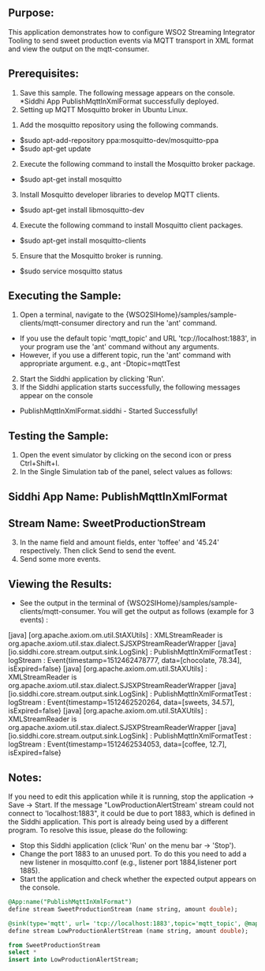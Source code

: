 
## Purpose:
This application demonstrates how to configure WSO2 Streaming Integrator Tooling to send sweet production events via MQTT transport in XML format and view the output on the mqtt-consumer.

## Prerequisites:
1) Save this sample. The following message appears on the console.
*Siddhi App PublishMqttInXmlFormat successfully deployed.
2) Setting up MQTT Mosquitto broker in Ubuntu Linux.
1. Add the mosquitto repository using the following commands.
* $sudo apt-add-repository ppa:mosquitto-dev/mosquitto-ppa
* $sudo apt-get update
2. Execute the following command to install the Mosquitto broker package.
* $sudo apt-get install mosquitto
3. Install Mosquitto developer libraries to develop MQTT clients.
* $sudo apt-get install libmosquitto-dev
4. Execute the following command to install Mosquitto client packages.
* $sudo apt-get install mosquitto-clients
5. Ensure that the Mosquitto broker is running.
* $sudo service mosquitto status

## Executing the Sample:
1) Open a terminal, navigate to the {WSO2SIHome}/samples/sample-clients/mqtt-consumer directory and run the 'ant' command.
* If you use the default topic 'mqtt_topic' and URL 'tcp://localhost:1883', in your program use the 'ant' command without any arguments.
* However, if you use a different topic, run the 'ant' command with appropriate argument.
e.g., ant -Dtopic=mqttTest
2) Start the Siddhi application by clicking 'Run'.
3) If the Siddhi application starts successfully, the following messages appear on the console
* PublishMqttInXmlFormat.siddhi - Started Successfully!

## Testing the Sample:
1) Open the event simulator by clicking on the second icon or press Ctrl+Shift+I.
2) In the Single Simulation tab of the panel, select values as follows:
## Siddhi App Name: PublishMqttInXmlFormat
## Stream Name: SweetProductionStream
3) In the name field and amount fields, enter 'toffee' and '45.24' respectively. Then click Send to send the event. 
4) Send some more events.


## Viewing the Results:
* See the output in the terminal of {WSO2SIHome}/samples/sample-clients/mqtt-consumer. You will get the output as follows (example for 3 events) :

[java] [org.apache.axiom.om.util.StAXUtils] : XMLStreamReader is org.apache.axiom.util.stax.dialect.SJSXPStreamReaderWrapper
[java] [io.siddhi.core.stream.output.sink.LogSink] : PublishMqttInXmlFormatTest : logStream : Event{timestamp=1512462478777, data=[chocolate, 78.34], isExpired=false}
[java] [org.apache.axiom.om.util.StAXUtils] : XMLStreamReader is org.apache.axiom.util.stax.dialect.SJSXPStreamReaderWrapper
[java] [io.siddhi.core.stream.output.sink.LogSink] : PublishMqttInXmlFormatTest : logStream : Event{timestamp=1512462520264, data=[sweets, 34.57], isExpired=false}
[java] [org.apache.axiom.om.util.StAXUtils] : XMLStreamReader is org.apache.axiom.util.stax.dialect.SJSXPStreamReaderWrapper
[java] [io.siddhi.core.stream.output.sink.LogSink] : PublishMqttInXmlFormatTest : logStream : Event{timestamp=1512462534053, data=[coffee, 12.7], isExpired=false}

## Notes:
If you need to edit this application while it is running, stop the application -> Save -> Start.
If the message "LowProductionAlertStream' stream could not connect to 'localhost:1883", it could be due to port 1883, which is defined in the Siddhi application. This port is already being used by a different program. To resolve this issue, please do the following:
* Stop this Siddhi application (click 'Run' on the menu bar -> 'Stop').
* Change the port 1883 to an unused port. To do this you need to add a new listener in mosquitto.conf (e.g., listener port 1884,listener port 1885).
* Start the application and check whether the expected output appears on the console.


```sql
@App:name("PublishMqttInXmlFormat")
define stream SweetProductionStream (name string, amount double);

@sink(type='mqtt', url= 'tcp://localhost:1883',topic='mqtt_topic', @map(type='xml'))
define stream LowProductionAlertStream (name string, amount double);

from SweetProductionStream
select *
insert into LowProductionAlertStream;
```